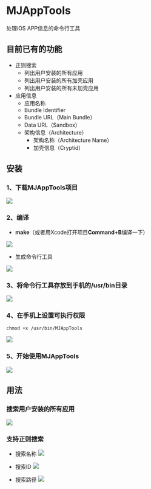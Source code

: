 # MJAppTools
处理iOS APP信息的命令行工具



## 目前已有的功能

- 正则搜索
  - 列出用户安装的所有应用
  - 列出用户安装的所有加壳应用
  - 列出用户安装的所有未加壳应用
- 应用信息
  - 应用名称
  - Bundle Identifier
  - Bundle URL（Main Bundle）
  - Data URL（Sandbox）
  - 架构信息（Architecture）
    - 架构名称（Architecture Name）
    - 加壳信息（Cryptid）




## 安装

### 1、下载MJAppTools项目

![](https://images2017.cnblogs.com/blog/497279/201801/497279-20180128160423850-1514904706.png)



### 2、编译

- **make**（或者用Xcode打开项目**Command+B**编译一下）

![](https://images2017.cnblogs.com/blog/497279/201801/497279-20180128160439272-1085020939.png)

- 生成命令行工具

![](https://images2017.cnblogs.com/blog/497279/201801/497279-20180128160450287-718908728.png)



### 3、将命令行工具存放到手机的/usr/bin目录

![](https://images2017.cnblogs.com/blog/497279/201801/497279-20180128160456444-2037015854.png)



### 4、在手机上设置可执行权限

```shell
chmod +x /usr/bin/MJAppTools
```

![](https://images2017.cnblogs.com/blog/497279/201801/497279-20180128160514569-571116137.png)



### 5、开始使用MJAppTools

![](https://images2017.cnblogs.com/blog/497279/201801/497279-20180129122122859-304167009.png)



## 用法

### 搜索用户安装的所有应用
![](https://images2017.cnblogs.com/blog/497279/201801/497279-20180129122149625-343565107.png)

### 支持正则搜索
- 搜索名称
  ![](https://images2017.cnblogs.com/blog/497279/201801/497279-20180129122156265-61789802.png)

- 搜索ID
  ![](https://images2017.cnblogs.com/blog/497279/201801/497279-20180129122206250-1877490399.png)

- 搜索路径
  ![](https://images2017.cnblogs.com/blog/497279/201801/497279-20180129122212906-911472208.png)
